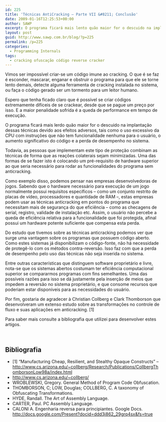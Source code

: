 ```yaml
---
id: 225
title: 'Técnicas AntiCracking – Parte VII &#8211; Conclusão'
date: 2009-01-16T12:25:53+00:00
author: SAWP
excerpt: O programa ficará mais lento quão maior for o descuido na implantação dessas técnicas devido aos efeitos adversos, tais como o uso excessivo da CPU com instruções que não tem funcionalidade nenhuma para o usuário, o aumento significativo do código e a perda de desempenho no sistema. Todavia, ao implementar este tipo de proteção devemos usar as técnicas de forma que as reações colaterais sejam minimizadas. Neste artigo, discutimos quais são os custos ao se implementar uma técnica que desfavoreça a engenharia reversa, o nível de proteção máximo que se pode ser obtido e qual preço desta segurança.
layout: post
guid: http://www.sawp.com.br/blog/?p=225
permalink: /p=225
categories:
  - Programming Internals
tags:
  - cracking ofuscação código reverse cracker
---
```

Vimos ser impossível criar-se um código imune ao cracking. O que é se faz é esconder, mascarar, enganar e obstruir o programa para que ele se torne lento demais, detecte alguma ferramenta de cracking instalada no sistema, ou faça o código gerado ser um tormento para um leitor humano.

Espero que tenha ficado claro que é possível se criar códigos extremamente difíceis de se crackear, desde que se pague um preço por isso. E a maior penalidade sofrida é a queda de performance em tempo de execução.

O programa ficará mais lerdo quão maior for o descuido na implantação dessas técnicas devido aos efeitos adversos, tais como o uso excessivo da CPU com instruções que não tem funcionalidade nenhuma para o usuário, o aumento significativo do código e a perda de desempenho no sistema.

Todavia, as pessoas que implementam este tipo de proteção combinam as técnicas de forma que as reações colaterais sejam minimizadas. Uma das formas de se fazer isto é colocando um pré-requisito de hardware superior ao que seria necessário para rodar as funcionalidades do programa sem anticracking.

Como exemplo disso, podemos pensar nas empresas desenvolvedoras de jogos. Sabendo que o hardware necessário para execução de um jogo normalmente possui requisitos específicos – como um conjunto restrito de placas de vídeo, processadores e quantidade de RAM –, estas empresas podem usar as técnicas anticracking em pontos do programa que necessitam mais de segurança do que eficiência – como as checagens de serial, registro, validade de instalação etc. Assim, o usuário não percebe a queda de eficiência relativa para a funcionalidade que foi protegida, afinal possui um hardware potente suficiente que compensa esta perda.

Do estudo que tivemos sobre as técnicas anticracking podemos ver que surge uma vantagem sobre os programas que possuem código aberto. Como estes sistemas já disponibilizam o código-fonte, não há necessidade de protegê-lo com os métodos contra-reversão. Isso faz com que a perda de desempenho pelo uso das técnicas não seja inserida no sistema.

Entre outras características que distinguem software proprietário e livre, nota-se que os sistemas abertos costumam ter eficiência computacional superior se compararmos programas com fins semelhantes. Uma das possíveis razões para isso se dá justamente pela inserção de meios que impedem a reversão no sistema proprietário, e que consome recursos que poderiam estar disponíveis para as necessidades do usuário.

Por fim, gostaria de agradecer à Christian Collberg e Clark Thomborson que desenvolveram um extenso estudo sobre as transformações no controle de fluxo e suas aplicações em anticracking. [1]
  
Para saber mais consulte a bibliografia que utilizei para desenvolver estes artigos.

&nbsp;

## Bibliografia

  * [1] “Manufacturing Cheap, Resilient, and Stealthy Opaque Constructs” &#8211; <a href="http://www.cs.arizona.edu/~collberg/Research/Publications/CollbergThomborsonLow98a/index.html" target="_blank">http://www.cs.arizona.edu/~collberg/Research/Publications/CollbergThomborsonLow98a/index.html</a>
  * <a href="http://www.cs.arizona.edu/~collberg/" target="_blank">http://www.cs.arizona.edu/~collberg/</a>
  * WROBLEWSKI, Gregory. General Method of Program Code Obfuscation.
  * THOMBORSON, C; LOW, Douglas; COLLBERG, C. A taxonomy of Obfuscating Transformations.
  * HYDE, Randall. The Art of Assembly Language.
  * CARTER, Paul. PC Assembly Language.
  * CALONI A. Engenharia reversa para principiantes. Google Docs. <a href="http://docs.google.com/Present?docid=ddd3j862_29grq4sx&fs=true" target="_blank">http://docs.google.com/Present?docid=ddd3j862_29grq4sx&fs=true</a>
